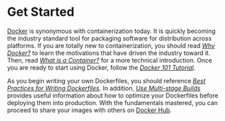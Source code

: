 # Get Started

[Docker](https://www.docker.com) is synonymous with containerization today. It is quickly becoming the industry standard tool for packaging software for distribution across platforms. If you are totally new to containerization, you should read [*Why Docker?*](https://www.docker.com/why-docker) to learn the motivations that have driven the industry toward it. Then, read [*What is a Container?*](https://www.docker.com/resources/what-container) for a more technical introduction. Once you are ready to start using Docker, follow the [*Docker 101 Tutorial*](https://www.docker.com/101-tutorial).
 
As you begin writing your own Dockerfiles, you should reference [*Best Practices for Writing Dockerfiles*](https://docs.docker.com/develop/develop-images/dockerfile_best-practices/). In addition, [*Use Multi-stage Builds*](https://docs.docker.com/develop/develop-images/multistage-build/) provides useful information about how to optimize your Dockerfiles before deploying them into production.  With the fundamentals mastered, you can proceed to share your images with others on [Docker Hub](https://www.docker.com/products/docker-hub).
